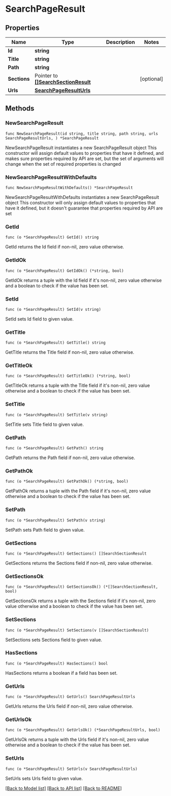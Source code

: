 # SearchPageResult

## Properties

Name | Type | Description | Notes
------------ | ------------- | ------------- | -------------
**Id** | **string** |  | 
**Title** | **string** |  | 
**Path** | **string** |  | 
**Sections** | Pointer to [**[]SearchSectionResult**](SearchSectionResult.md) |  | [optional] 
**Urls** | [**SearchPageResultUrls**](SearchPageResultUrls.md) |  | 

## Methods

### NewSearchPageResult

`func NewSearchPageResult(id string, title string, path string, urls SearchPageResultUrls, ) *SearchPageResult`

NewSearchPageResult instantiates a new SearchPageResult object
This constructor will assign default values to properties that have it defined,
and makes sure properties required by API are set, but the set of arguments
will change when the set of required properties is changed

### NewSearchPageResultWithDefaults

`func NewSearchPageResultWithDefaults() *SearchPageResult`

NewSearchPageResultWithDefaults instantiates a new SearchPageResult object
This constructor will only assign default values to properties that have it defined,
but it doesn't guarantee that properties required by API are set

### GetId

`func (o *SearchPageResult) GetId() string`

GetId returns the Id field if non-nil, zero value otherwise.

### GetIdOk

`func (o *SearchPageResult) GetIdOk() (*string, bool)`

GetIdOk returns a tuple with the Id field if it's non-nil, zero value otherwise
and a boolean to check if the value has been set.

### SetId

`func (o *SearchPageResult) SetId(v string)`

SetId sets Id field to given value.


### GetTitle

`func (o *SearchPageResult) GetTitle() string`

GetTitle returns the Title field if non-nil, zero value otherwise.

### GetTitleOk

`func (o *SearchPageResult) GetTitleOk() (*string, bool)`

GetTitleOk returns a tuple with the Title field if it's non-nil, zero value otherwise
and a boolean to check if the value has been set.

### SetTitle

`func (o *SearchPageResult) SetTitle(v string)`

SetTitle sets Title field to given value.


### GetPath

`func (o *SearchPageResult) GetPath() string`

GetPath returns the Path field if non-nil, zero value otherwise.

### GetPathOk

`func (o *SearchPageResult) GetPathOk() (*string, bool)`

GetPathOk returns a tuple with the Path field if it's non-nil, zero value otherwise
and a boolean to check if the value has been set.

### SetPath

`func (o *SearchPageResult) SetPath(v string)`

SetPath sets Path field to given value.


### GetSections

`func (o *SearchPageResult) GetSections() []SearchSectionResult`

GetSections returns the Sections field if non-nil, zero value otherwise.

### GetSectionsOk

`func (o *SearchPageResult) GetSectionsOk() (*[]SearchSectionResult, bool)`

GetSectionsOk returns a tuple with the Sections field if it's non-nil, zero value otherwise
and a boolean to check if the value has been set.

### SetSections

`func (o *SearchPageResult) SetSections(v []SearchSectionResult)`

SetSections sets Sections field to given value.

### HasSections

`func (o *SearchPageResult) HasSections() bool`

HasSections returns a boolean if a field has been set.

### GetUrls

`func (o *SearchPageResult) GetUrls() SearchPageResultUrls`

GetUrls returns the Urls field if non-nil, zero value otherwise.

### GetUrlsOk

`func (o *SearchPageResult) GetUrlsOk() (*SearchPageResultUrls, bool)`

GetUrlsOk returns a tuple with the Urls field if it's non-nil, zero value otherwise
and a boolean to check if the value has been set.

### SetUrls

`func (o *SearchPageResult) SetUrls(v SearchPageResultUrls)`

SetUrls sets Urls field to given value.



[[Back to Model list]](../README.md#documentation-for-models) [[Back to API list]](../README.md#documentation-for-api-endpoints) [[Back to README]](../README.md)


